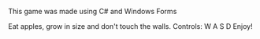 This game was made using C# and Windows Forms

Eat apples, grow in size and don't touch the walls.
Controls: W A S D 
Enjoy!
